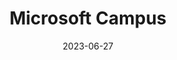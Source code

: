 ---
title: "Microsoft Campus"
cc-type: hashtag
date: 2023-06-27
hashtag: "microsoft-campus"
tags:
  - Redmond
  - Microsoft
---